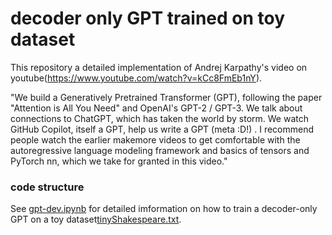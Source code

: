 # decoder only GPT trained on toy dataset

This repository a detailed implementation of Andrej Karpathy's video on youtube(https://www.youtube.com/watch?v=kCc8FmEb1nY).

"We build a Generatively Pretrained Transformer (GPT), following the paper "Attention is All You Need" and OpenAI's GPT-2 / GPT-3. We talk about connections to ChatGPT, which has taken the world by storm. We watch GitHub Copilot, itself a GPT, help us write a GPT (meta :D!) . I recommend people watch the earlier makemore videos to get comfortable with the autoregressive language modeling framework and basics of tensors and PyTorch nn, which we take for granted in this video."

### code structure

See [gpt-dev.ipynb](./[gpt-dev.ipynb) for detailed imformation on how to train a decoder-only GPT on a toy dataset[tinyShakespeare.txt](./tinyShakespeare.txt).
